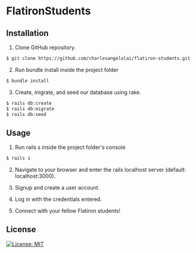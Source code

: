 # FlatironStudents



## Installation

1. Clone GitHub repository.

```bash
$ git clone https://github.com/charlesangelolai/flatiron-students.git
```

2. Run bundle install inside the project folder

```bash
$ bundle install
```

3. Create, migrate, and seed our database using rake.

```bash
$ rails db:create
$ rails db:migrate
$ rails db:seed
```

## Usage

1. Run rails s inside the project folder's console

```bash
$ rails s
```

2. Navigate to your browser and enter the rails localhost server (default: localhost:3000).

3. Signup and create a user account.

4. Log in with the credentials entered.

5. Connect with your fellow Flatiron students!

## License

[![License: MIT](https://img.shields.io/badge/License-MIT-yellow.svg)](https://opensource.org/licenses/MIT)
